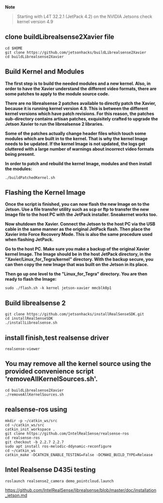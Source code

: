 **Note** 
> Starting with L4T 32.2.1 (JetPack 4.2) on the NVIDIA Jetsons
> check kernel version 4.9 

clone buildLibrealsense2Xavier file
-----------------
```
cd $HOME
git clone https://github.com/jetsonhacks/buildLibrealsense2Xavier
cd buildLibrealsense2Xavier
```
Build Kernel and Modules
-----------------

**The first step is to build the needed modules and a new kernel. Also, in order to have the Xavier understand the different video formats, there are some patches to apply to the module source code.**

**There are no librealsense 2 patches available to directly patch the Xavier, because it is running kernel version 4.9. This is between the different kernel versions which have patch revisions. For this reason, the patches sub-directory contains artisan patches, exquisitely crafted to upgrade the Jetson Xavier to run the librealsense 2 libraries.**

**Some of the patches actually change header files which touch some modules which are built in to the kernel. That is why the kernel Image needs to be updated. If the kernel Image is not updated, the logs get cluttered with a large number of warnings about incorrect video formats being present.**

**In order to patch and rebuild the kernel Image, modules and then install the modules:**
```
./buildPatchedKernel.sh
```
Flashing the Kernel Image
-----------------

**Once the script is finished, you can now flash the new Image on to the Jetson. Use a file transfer utility such as scp or ftp to transfer the new Image file to the host PC with the JetPack installer. Sneakernet works too.**

**Now shutdown the Xavier. Connect the Jetson to the host PC via the USB cable in the same manner as the original JetPack flash. Then place the Xavier into Force Recovery Mode. This is also the same procedure used when flashing JetPack.**

**Go to the host PC. Make sure you make a backup of the original Xavier kernel Image. The Image should be in the host JetPack directory, in the "Xavier/Linux_for_Tegra/kernel" directory. With the backup secure, you can then copy the new Image that was built on the Jetson in its place.**

**Then go up one level to the "Linux_for_Tegra" directory. You are then ready to flash the Image:**
```
sudo ./flash.sh -k kernel jetson-xavier mmcblk0p1
```
Build librealsense 2
-----------------
```
git clone https://github.com/jetsonhacks/installRealSenseSDK.git
cd installRealSenseSDK
./installLibrealsense.sh
```
install finish,test realsense driver
-----------------
```
realsense-viewer
```
You may remove all the kernel source using the provided convenience script 'removeAllKernelSources.sh'.
-----------------
```
cd buildLibrealsense2Xavier
./removeAllKernelSources.sh
```
realsense-ros using
-----------------
```
mkdir -p ~/catkin_ws/src
cd ~/catkin_ws/src
catkin_init_workspace .
git clone https://github.com/IntelRealSense/realsense-ros
cd realsense-ros
git checkout -b 2.2.7 2.2.7
sudo apt install ros-melodic-ddynamic-reconfigure
cd ~/catkin_ws
catkin_make -DCATKIN_ENABLE_TESTING=False -DCMAKE_BUILD_TYPE=Release
```
Intel Realsense D435i testing
-----------------
```
roslaunch realsense2_camera demo_pointcloud.launch
```

https://github.com/IntelRealSense/librealsense/blob/master/doc/installation_jetson.md



